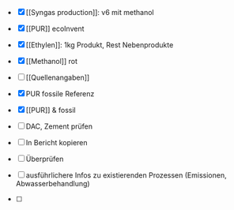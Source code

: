 * [x] [[Syngas production]]: v6 mit methanol
* [x] [[PUR]] ecoInvent
* [x] [[Ethylen]]: 1kg Produkt, Rest Nebenprodukte
* [x] [[Methanol]] rot
* [ ] [[Quellenangaben]]
* [x] PUR fossile Referenz
* [x] [[PUR]] & fossil 
* [ ] DAC, Zement prüfen
* [ ] In Bericht kopieren


* [ ] Überprüfen
* [ ] ausführlichere Infos zu existierenden Prozessen (Emissionen, Abwasserbehandlung)

* [ ] 